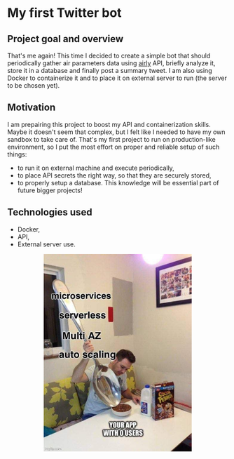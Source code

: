 # My first Twitter bot

## Project goal and overview
That's me again! This time I decided to create a simple bot that should periodically gather air parameters data using [airly](https://airly.org/) API, briefly analyze it, store it in a database and finally post a summary tweet. I am also using Docker to containerize it and to place it on external server to run (the server to be chosen yet). 

## Motivation
I am prepairing this project to boost my API and containerization skills. Maybe it doesn't seem that complex, but I felt like I needed to have my own sandbox to take care of. That's my first project to run on production-like environment, so I put the most effort on proper and reliable setup of such things:
 - to run it on external machine and execute periodically,
 - to place API secrets the right way, so that they are securely stored,
 - to properly setup a database.
This knowledge will be essential part of future bigger projects!

## Technologies used
 - Docker,
 - API,
 - External server use.

<p align="center">
  <img src="img/meme.jpg" alt="There should be a meme" height=450>
</p>  

